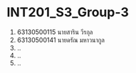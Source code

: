 # INT201_S3_Group-3
1. 63130500115 นายสาริน วีรกุล
2. 63130500141 นายดรัณ มหาวนากูล
3. ..
4. ..
5. ..
